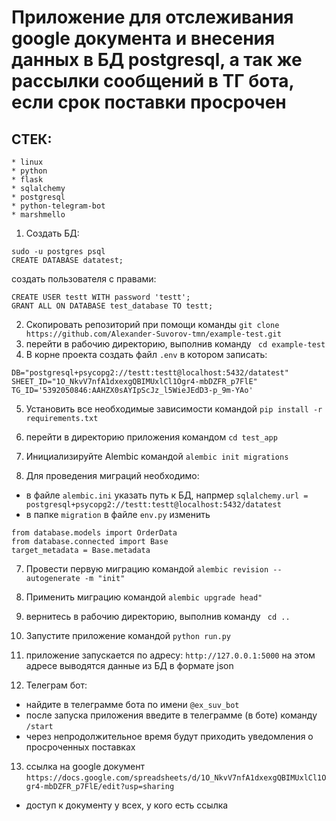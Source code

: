 # Приложение для отслеживания google документа и внесения данных в БД postgresql, а так же рассылки сообщений в ТГ бота, если срок поставки просрочен
## СТЕК:
    * linux
    * python
    * flask
    * sqlalchemy
    * postgresql
    * python-telegram-bot
    * marshmello
1. Создать БД:
```angular2html
sudo -u postgres psql
CREATE DATABASE datatest;
```
создать пользователя с правами:
```angular2html
CREATE USER testt WITH password 'testt';
GRANT ALL ON DATABASE test_database TO testt;
```
2. Скопировать репозиторий при помощи команды ```git clone https://github.com/Alexander-Suvorov-tmn/example-test.git```
3. перейти в рабочию директорию, выполнив команду ``` cd example-test```
4. В корне проекта создать файл ```.env``` в котором записать:
```
DB="postgresql+psycopg2://testt:testt@localhost:5432/datatest"
SHEET_ID="1O_NkvV7nfA1dxexgQBIMUxlCl1Ogr4-mbDZFR_p7FlE"
TG_ID='5392050846:AAHZX0sAYIpScJz_l5WieJEdD3-p_9m-YAo'
```

5. Установить все необходимые зависимости командой ```pip install -r requirements.txt```
4. перейти в директорию приложения командом ```cd test_app```

5. Инициализируйте Alembic командой ```alembic init migrations```
   
6. Для проведения миграций необходимо:
- в файле ```alembic.ini``` указать путь к БД, напрмер ```sqlalchemy.url = postgresql+psycopg2://testt:testt@localhost:5432/datatest```
- в папке ```migration``` в файле ```env.py```  изменить 
```
from database.models import OrderData
from database.connected import Base
target_metadata = Base.metadata
```
7. Провести первую миграцию командой ```alembic revision --autogenerate -m "init"```
8. Применить миграцию командой ```alembic upgrade head"```
9. вернитесь в рабочию директорию, выполнив команду ``` cd ..```
10. Запустите приложение командой ```python run.py```

11. приложение запускается по адресу: ```http://127.0.0.1:5000``` на этом адресе выводятся данные из БД в формате json

12. Телеграм бот:
* найдите в телеграмме бота по имени ```@ex_suv_bot```
* после запуска приложения введите в телеграмме (в боте) команду ```/start```
* через непродолжительное время будут приходить уведомления о просроченных поставках
13. ссылка на google документ ```https://docs.google.com/spreadsheets/d/1O_NkvV7nfA1dxexgQBIMUxlCl1Ogr4-mbDZFR_p7FlE/edit?usp=sharing```
* доступ к документу у всех, у кого есть ссылка